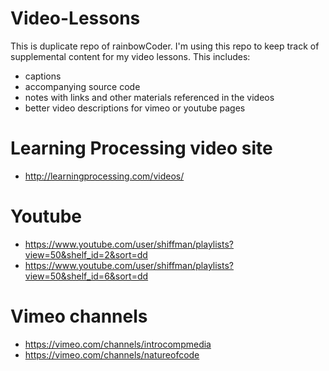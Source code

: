 # Video-Lessons
This is duplicate repo of rainbowCoder.
I'm using this repo to keep track of supplemental content for my video lessons. This includes:

* captions
* accompanying source code
* notes with links and other materials referenced in the videos
* better video descriptions for vimeo or youtube pages

# Learning Processing video site
* http://learningprocessing.com/videos/

# Youtube
* https://www.youtube.com/user/shiffman/playlists?view=50&shelf_id=2&sort=dd
* https://www.youtube.com/user/shiffman/playlists?view=50&shelf_id=6&sort=dd

# Vimeo channels
* https://vimeo.com/channels/introcompmedia
* https://vimeo.com/channels/natureofcode
